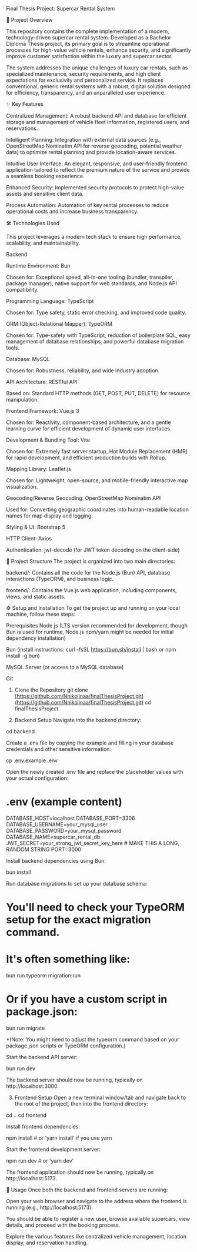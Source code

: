 Final Thesis Project: Supercar Rental System

🚀 Project Overview

This repository contains the complete implementation of a modern, technology-driven supercar rental system. Developed as a Bachelor Diploma Thesis project, its primary goal is to streamline operational processes for high-value vehicle rentals, enhance security, and significantly improve customer satisfaction within the luxury and supercar sector.

The system addresses the unique challenges of luxury car rentals, such as specialized maintenance,  security requirements, and high client expectations for exclusivity and personalized service. It replaces conventional, generic rental systems with a robust, digital solution designed for efficiency, transparency, and an unparalleled user experience.

✨ Key Features

Centralized Management: A robust backend API and database for efficient storage and management of vehicle fleet information, registered users, and reservations.

Intelligent Planning: Integration with external data sources (e.g., OpenStreetMap Nominatim API for reverse geocoding, potential weather data) to optimize rental planning and provide location-aware services.

Intuitive User Interface: An elegant, responsive, and user-friendly frontend application tailored to reflect the premium nature of the service and provide a seamless booking experience.

Enhanced Security: Implemented security protocols to protect high-value assets and sensitive client data.

Process Automation: Automation of key rental processes to reduce operational costs and increase business transparency.

🛠 Technologies Used

This project leverages a modern tech stack to ensure high performance, scalability, and maintainability.

Backend

Runtime Environment: Bun

Chosen for: Exceptional speed, all-in-one tooling (bundler, transpiler, package manager), native support for web standards, and Node.js API compatibility.

Programming Language: TypeScript

Chosen for: Type safety, static error checking, and improved code quality.

ORM (Object-Relational Mapper): TypeORM

Chosen for: Type-safety with TypeScript, reduction of boilerplate SQL, easy management of database relationships, and powerful database migration tools.

Database: MySQL

Chosen for: Robustness, reliability, and wide industry adoption.

API Architecture: RESTful API

Based on: Standard HTTP methods (GET, POST, PUT, DELETE) for resource manipulation.

Frontend
Framework: Vue.js 3

Chosen for: Reactivity, component-based architecture, and a gentle learning curve for efficient development of dynamic user interfaces.

Development & Bundling Tool: Vite

Chosen for: Extremely fast server startup, Hot Module Replacement (HMR) for rapid development, and efficient production builds with Rollup.

Mapping Library: Leaflet.js

Chosen for: Lightweight, open-source, and mobile-friendly interactive map visualization.

Geocoding/Reverse Geocoding: OpenStreetMap Nominatim API

Used for: Converting geographic coordinates into human-readable location names for map display and logging.

Styling & UI: Bootstrap 5

HTTP Client: Axios

Authentication: jwt-decode (for JWT token decoding on the client-side)

📂 Project Structure
The project is organized into two main directories:

backend/: Contains all the code for the Node.js (Bun) API, database interactions (TypeORM), and business logic.

frontend/: Contains the Vue.js web application, including components, views, and static assets.

⚙️ Setup and Installation
To get the project up and running on your local machine, follow these steps:

Prerequisites
Node.js (LTS version recommended for development, though Bun is used for runtime, Node.js npm/yarn might be needed for initial dependency installation)

Bun (install instructions: curl -fsSL https://bun.sh/install | bash or npm install -g bun)

MySQL Server (or access to a MySQL database)

Git

1. Clone the Repository
git clone [https://github.com/Nnikolinaa/finalThesisProject.git](https://github.com/Nnikolinaa/finalThesisProject.git)
cd finalThesisProject

2. Backend Setup
Navigate into the backend directory:

cd backend

Create a .env file by copying the example and filling in your database credentials and other sensitive information:

cp .env.example .env

Open the newly created .env file and replace the placeholder values with your actual configuration:

# .env (example content)
DATABASE_HOST=localhost
DATABASE_PORT=3306
DATABASE_USERNAME=your_mysql_user
DATABASE_PASSWORD=your_mysql_password
DATABASE_NAME=supercar_rental_db
JWT_SECRET=your_strong_jwt_secret_key_here # MAKE THIS A LONG, RANDOM STRING
PORT=3000

Install backend dependencies using Bun:

bun install

Run database migrations to set up your database schema:

# You'll need to check your TypeORM setup for the exact migration command.
# It's often something like:
bun run typeorm migration:run
# Or if you have a custom script in package.json:
bun run migrate

*(Note: You might need to adjust the typeorm command based on your package.json scripts or TypeORM configuration.)

Start the backend API server:

bun run dev

The backend server should now be running, typically on http://localhost:3000.

3. Frontend Setup
Open a new terminal window/tab and navigate back to the root of the project, then into the frontend directory:

cd ..
cd frontend

Install frontend dependencies:

npm install # or 'yarn install' if you use yarn

Start the frontend development server:

npm run dev # or 'yarn dev'

The frontend application should now be running, typically on http://localhost:5173.

🚀 Usage
Once both the backend and frontend servers are running:

Open your web browser and navigate to the address where the frontend is running (e.g., http://localhost:5173).

You should be able to register a new user, browse available supercars, view details, and proceed with the booking process.

Explore the various features like centralized vehicle management, location display, and reservation handling.

